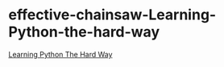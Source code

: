 # effective-chainsaw-Learning-Python-the-hard-way

[Learning Python The Hard Way](https://learnpythonthehardway.org/book/)
